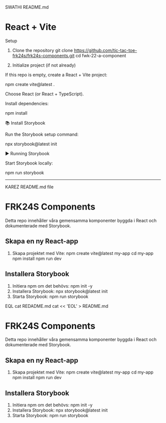 SWATHI README.md
# React + Vite
 Setup
1. Clone the repository
git clone https://github.com/tic-tac-toe-frk24s/frk24s-components.git
cd fwk-22-a-component

2. Initialize project (if not already)

If this repo is empty, create a React + Vite project:

npm create vite@latest .


Choose React (or React + TypeScript).

Install dependencies:

npm install

📚 Install Storybook

Run the Storybook setup command:

npx storybook@latest init



▶️ Running Storybook

Start Storybook locally:

npm run storybook

---------------------------------------------------------------------------
KAREZ README.md file

# FRK24S Components

Detta repo innehåller våra gemensamma komponenter byggda i React och dokumenterade med Storybook.

##  Skapa en ny React-app
1. Skapa projektet med Vite:
   npm create vite@latest my-app
   cd my-app
   npm install
   npm run dev

##  Installera Storybook
1. Initiera npm om det behövs:
   npm init -y
2. Installera Storybook:
   npx storybook@latest init
3. Starta Storybook:
   npm run storybook

EQL
cat REDADME.md
cat << 'EOL' > README.md
# FRK24S Components

Detta repo innehåller våra gemensamma komponenter byggda i React och dokumenterade med Storybook.

##  Skapa en ny React-app
1. Skapa projektet med Vite:
   npm create vite@latest my-app
   cd my-app
   npm install
   npm run dev

##  Installera Storybook
1. Initiera npm om det behövs:
   npm init -y
2. Installera Storybook:
   npx storybook@latest init
3. Starta Storybook:
   npm run storybook

